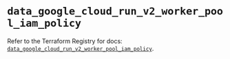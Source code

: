 # `data_google_cloud_run_v2_worker_pool_iam_policy`

Refer to the Terraform Registry for docs: [`data_google_cloud_run_v2_worker_pool_iam_policy`](https://registry.terraform.io/providers/hashicorp/google-beta/6.43.0/docs/data-sources/google_cloud_run_v2_worker_pool_iam_policy).
